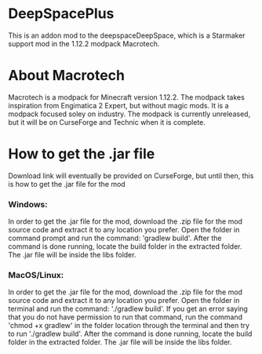 # DeepSpacePlus
 
This is an addon mod to the deepspaceDeepSpace, which is a Starmaker support mod in the 1.12.2 modpack Macrotech.

# About Macrotech

Macrotech is a modpack for Minecraft version 1.12.2. The modpack takes inspiration from Engimatica 2 Expert, but without magic mods. It is a modpack focused soley on industry. The modpack is currently unreleased, but it will be on CurseForge and Technic when it is complete.

# How to get the .jar file

Download link will eventually be provided on CurseForge, but until then, this is how to get the .jar file for the mod

### Windows: 

In order to get the .jar file for the mod, download the .zip file for the mod source code and extract it to any location you prefer. Open the folder in command prompt and run the command: 'gradlew build'.
After the command is done running, locate the build folder in the extracted folder. The .jar file will be inside the libs folder.

### MacOS/Linux: 

In order to get the .jar file for the mod, download the .zip file for the mod source code and extract it to any location you prefer. Open the folder in terminal and run the command: './gradlew build'.
If you get an error saying that you do not have permission to run that command, run the command 'chmod +x gradlew' in the folder location through the terminal and then try to run './gradlew build'.
After the command is done running, locate the build folder in the extracted folder. The .jar file will be inside the libs folder.
